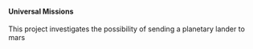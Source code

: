 #### Universal Missions

This project investigates the possibility of sending a planetary lander to mars
